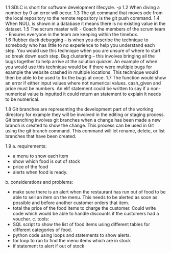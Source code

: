 1.1	SDLC is short for software development lifecycle. 
-p
1.2 When diving a number by 0 an error will occur. 
1.3 The git command that moves ode from the local repository to the remote repository is the git push command. 
1.4 When NULL is shown in a database it means there is no existing value in the dataset. 
1.5 The scrum master will:
	- Coach the members of the scrum team 
	- Ensures everyone in the team are keeping within the timebox.  
1.6 Rubber duck debugging – is when you describe the technique to somebody who has little to no experience to help you understand each step. You would use this technique when you are unsure of where to start so break down each step. 
Bug clustering – this involves bringing all the bugs together to help arrive at the solution quicker. An example of when you would use this technique would be if there were multiple bugs for example the website crashed in multiple locations. This technique would then be able to be used to fix the bugs at once. 
1.7 The function would show an error if either input values where not numerical values. cash_given and price must be numbers. An elif statement could be written to say if a non-numerical value is inputted it could return an statement to explain it needs to be numerical. 

1.8 Git branches are representing the development part of the working directory for example they will be involved in the editing or staging process. Git branching involves git branches when a change has been made a new branch is created to show the change. 
This process can be used in Git using the git branch command. This command will let rename, delete, or list branches that have been created. 

1.9
 a. requirements:
-  a menu to show each item 
- show which food is out of stock
- price of the food
- alerts when food is ready. 

b. considerations and problems:
- make sure there is an alert when the restaurant has run out of food to be able to sell an item on the menu. This needs to be alerted as soon as possible and before another customer orders that item. 
-  total the price of the food items to charge the customer. Could write code which would be able to handle discounts if the customers had a voucher. 
c. tools:
- SQL script to show the list of food items using different tables for different categories of food. 
- python code using loops and statements to show alerts. 
- for loop to run to find the menu items which are in stock 
- if statement to alert if out of stock 
